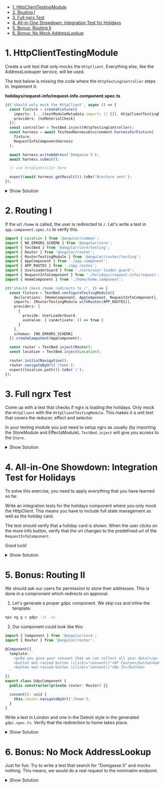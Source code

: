 - [1. HttpClientTestingModule](#1-httpclienttestingmodule)
- [2. Routing I](#2-routing-i)
- [3. Full ngrx Test](#3-full-ngrx-test)
- [4. All-in-One Showdown: Integration Test for Holidays](#4-all-in-one-showdown-integration-test-for-holidays)
- [5. Bonus: Routing II](#5-bonus-routing-ii)
- [6. Bonus: No Mock AddressLookup](#6-bonus-no-mock-addresslookup)

# 1. HttpClientTestingModule

Create a unit test that only mocks the `HttpClient`. Everything else, like the AddressLookuper service, will be used.

The test below is missing the code where the `HttpTestingController` steps in. Implement it.

**holidays/request-info/request-info.component.spec.ts**

```typescript
it('should only mock the HttpClient', async () => {
  const fixture = createFixture({
    imports: [...(testModuleMetadata.imports || []), HttpClientTestingModule],
    providers: [noMaterialCheck]
  });
  const controller = TestBed.inject(HttpTestingController);
  const harness = await TestbedHarnessEnvironment.harnessForFixture(
    fixture,
    RequestInfoComponentHarness
  );

  await harness.writeAddress('Domgasse 5');
  await harness.submit();

  // use httpController here

  expect(await harness.getResult()).toBe('Brochure sent');
});
```

<details>
<summary>Show Solution</summary>
<p>

```typescript
controller.expectOne((req) => !!req.url.match(/nominatim/)).flush([true]);
```

</p>
</details>

# 2. Routing I

If the url `/home` is called, the user is redirected to `/`. Let's write a test in `app.component.spec.ts` to verify this.

```typescript
import { Location } from '@angular/common';
import { NO_ERRORS_SCHEMA } from '@angular/core';
import { TestBed } from '@angular/core/testing';
import { Router } from '@angular/router';
import { RouterTestingModule } from '@angular/router/testing';
import { AppComponent } from './app.component';
import { APP_ROUTES } from './app.routes';
import { UserLoaderGuard } from './core/user-loader.guard';
import { RequestInfoComponent } from './holidays/request-info/request-info.component';
import { HomeComponent } from './home/home.component';

it('should check /home redirects to /', () => {
  const fixture = TestBed.configureTestingModule({
    declarations: [HomeComponent, AppComponent, RequestInfoComponent],
    imports: [RouterTestingModule.withRoutes(APP_ROUTES)],
    providers: [
      {
        provide: UserLoaderGuard,
        useValue: { canActivate: () => true }
      }
    ],
    schemas: [NO_ERRORS_SCHEMA]
  }).createComponent(AppComponent);

  const router = TestBed.inject(Router);
  const location = TestBed.inject(Location);

  router.initialNavigation();
  router.navigateByUrl('/home');
  expect(location.path()).toBe('/');
});
```

# 3. Full ngrx Test

Come up with a test that checks if ngrx is loading the holidays. Only mock the `HttpClient` with the `HttpClientTestingModule`. This makes it a unit test that covers the reducer, effect and selector.

In your testing module you just need to setup ngrx as usually (by importing the StoreModule and EffectsModule). `TestBed.inject` will give you access to the `Store`.

<details>
<summary>Show Solution</summary>
<p>

**holidays/+state/state.spec.ts**

```typescript
import { HttpClientTestingModule, HttpTestingController } from '@angular/common/http/testing';
import { TestBed, waitForAsync } from '@angular/core/testing';
import { EffectsModule } from '@ngrx/effects';
import { Store, StoreModule } from '@ngrx/store';
import { holidaysActions } from './holidays.actions';
import { HolidaysEffects } from './holidays.effects';
import { holidaysFeatureKey, holidaysReducer } from './holidays.reducer';
import { fromHolidays } from './holidays.selectors';

describe('Full ngrx Test', () => {
  it(
    'should load holidays',
    waitForAsync(() => {
      TestBed.configureTestingModule({
        imports: [
          StoreModule.forRoot({ [holidaysFeatureKey]: holidaysReducer }),
          EffectsModule.forRoot([HolidaysEffects]),
          HttpClientTestingModule
        ]
      });

      const store = TestBed.inject(Store);
      const controller = TestBed.inject(HttpTestingController);
      store.dispatch(holidaysActions.findHolidays());

      const [request] = controller.match((req) => req.url.includes('/holiday'));
      request.flush([
        { id: 1, title: 'Mountains' },
        { id: 2, title: 'Ocean' }
      ]);

      store.select(fromHolidays.get).subscribe((holidays) => expect(holidays).toHaveLength(2));
    })
  );
});
```

</p>
</details>

# 4. All-in-One Showdown: Integration Test for Holidays

To solve this exercise, you need to apply everything that you have learned so far.

Write an integration tests for the holidays component where you only mock the HttpClient. This means you have to include full state management as well as the holiday card.

The test should verify that a holiday card is shown. When the user clicks on the more info button, verify that the url changes to the predefined url of the `RequestInfoComponent`.

Good luck!

<details>
<summary>Show Solution</summary>
<p>

**holidays/holidays/holidays.component.spec.ts**

```typescript
import { Location } from '@angular/common';
import { HttpClientTestingModule, HttpTestingController } from '@angular/common/http/testing';
import { TestBed } from '@angular/core/testing';
import { ReactiveFormsModule } from '@angular/forms';
import { MatCardModule } from '@angular/material/card';
import { MATERIAL_SANITY_CHECKS } from '@angular/material/core';
import { MatFormFieldModule } from '@angular/material/form-field';
import { MatIconModule } from '@angular/material/icon';
import { MatInputModule } from '@angular/material/input';
import { By } from '@angular/platform-browser';
import { RouterTestingModule } from '@angular/router/testing';
import { EffectsModule } from '@ngrx/effects';
import { StoreModule } from '@ngrx/store';
import { HolidaysEffects } from '../+state/holidays.effects';
import { holidaysFeatureKey, holidaysReducer } from '../+state/holidays.reducer';
import { HolidayCardComponent } from '../holiday-card/holiday-card.component';
import { RequestInfoComponent } from '../request-info/request-info.component';
import { HolidaysComponent } from './holidays.component';

describe('Holiday Component', () => {
  it('should navigate to the request info component on click', () => {
    const fixture = TestBed.configureTestingModule({
      declarations: [HolidayCardComponent, HolidaysComponent, RequestInfoComponent],
      imports: [
        StoreModule.forRoot({ [holidaysFeatureKey]: holidaysReducer }),
        EffectsModule.forRoot([HolidaysEffects]),
        HttpClientTestingModule,
        MatFormFieldModule,
        MatIconModule,
        MatInputModule,
        MatCardModule,
        ReactiveFormsModule,
        RouterTestingModule.withRoutes([
          {
            path: '',
            component: HolidaysComponent
          },
          {
            path: 'request-info/:holidayId',
            component: RequestInfoComponent
          }
        ])
      ],
      providers: [{ provide: MATERIAL_SANITY_CHECKS, useValue: false }]
    }).createComponent(HolidaysComponent);

    const controller = TestBed.inject(HttpTestingController);
    const location = TestBed.inject(Location);
    fixture.detectChanges();
    const [request] = controller.match((req) => req.url.includes('/holiday'));
    request.flush([{ id: 1, title: 'Mountains' }]);
    fixture.detectChanges();
    const link = fixture.debugElement.query(By.css('app-holiday-card a'))
      .nativeElement as HTMLLinkElement;
    link.click();

    expect(location.path()).toBe('/request-info/1');
  });
});
```

</p>
</details>

# 5. Bonus: Routing II

We should ask our users for permission to store their addresses. This is done in a compnonent which redirects on approval.

1. Let's generate a proper gdpc component. We skip css and inline the template:

```bash
npx ng g c gdpc -it -is
```

2. Our component could look like this:

```typescript
import { Component } from '@angular/core';
import { Router } from '@angular/router';

@Component({
  template: `
    <p>Do you give your consent that we can collect all your data?</p>
    <button mat-raised-button (click)="consent()">Of Course</button>&nbsp;
    <button mat-raised-button (click)="consent()">Do It</button>
  `
})
export class GdpcComponent {
  public constructor(private router: Router) {}

  consent(): void {
    this.router.navigateByUrl('/home');
  }
}
```

Write a test in London and one in the Detroit style in the generated `gdpc.spec.ts`. Verify that the redirection to home takes place.

<details>
<summary>Show Solution</summary>
<p>

```typescript
import { Location } from '@angular/common';
import { TestBed } from '@angular/core/testing';
import { By } from '@angular/platform-browser';
import { Router } from '@angular/router';
import { RouterTestingModule } from '@angular/router/testing';
import { HomeComponent } from '../home/home.component';
import { mock } from '../shared/mock';
import { GdpcComponent } from './gdpc.component';

describe('GdpcComponent', () => {
  it('should check confirmation in London-style', () => {
    const router = mock<Router>({
      navigateByUrl: jest.fn()
    });
    new GdpcComponent(router).consent();

    expect(router.navigateByUrl).toBeCalledWith('/home');
  });

  it('should make sure that gdpc confirmation redirects to home', () => {
    const fixture = TestBed.configureTestingModule({
      declarations: [GdpcComponent, HomeComponent],
      imports: [
        RouterTestingModule.withRoutes([
          {
            path: 'gdpc',
            component: GdpcComponent
          },
          {
            path: 'home',
            component: HomeComponent
          }
        ])
      ]
    }).createComponent(GdpcComponent);

    const location = TestBed.inject(Location);
    fixture.detectChanges();
    const consentButton = fixture.debugElement.query(By.css('button'))
      .nativeElement as HTMLButtonElement;
    consentButton.click();
    expect(location.path()).toBe('/home');
  });
});
```

</p>
</details>

# 6. Bonus: No Mock AddressLookup

Just for fun: Try to write a test that search for "Domgasse 5" and mocks nothing. This means, we would do a real request to the nominatim endpoint.

<details>
<summary>Show Solution</summary>
<p>

**shared/address-lookuper.service.spec.ts**

```typescript
it('should do a real request', (done) => {
  const lookuper = TestBed.configureTestingModule({ imports: [HttpClientModule] }).inject(
    AddressLookuper
  );
  lookuper.lookup('Domgasse 5').subscribe((isValid) => {
    expect(isValid).toBe(true);
    done();
  });
});
```

</p>
</details>
